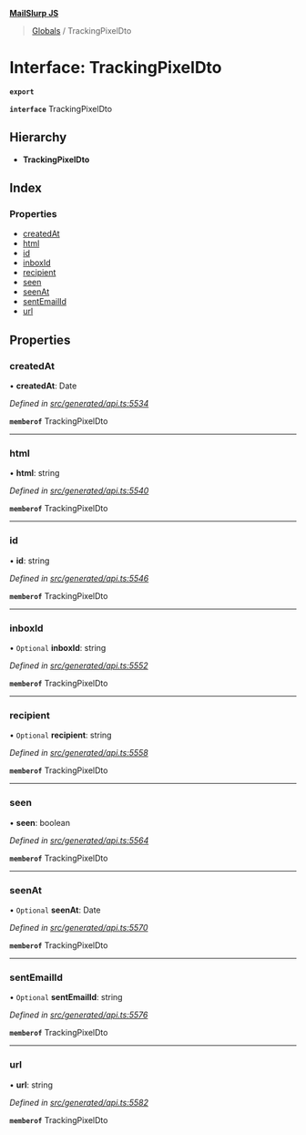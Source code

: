 **[MailSlurp JS](../README.md)**

> [Globals](../README.md) / TrackingPixelDto

# Interface: TrackingPixelDto

**`export`** 

**`interface`** TrackingPixelDto

## Hierarchy

* **TrackingPixelDto**

## Index

### Properties

* [createdAt](trackingpixeldto.md#createdat)
* [html](trackingpixeldto.md#html)
* [id](trackingpixeldto.md#id)
* [inboxId](trackingpixeldto.md#inboxid)
* [recipient](trackingpixeldto.md#recipient)
* [seen](trackingpixeldto.md#seen)
* [seenAt](trackingpixeldto.md#seenat)
* [sentEmailId](trackingpixeldto.md#sentemailid)
* [url](trackingpixeldto.md#url)

## Properties

### createdAt

•  **createdAt**: Date

*Defined in [src/generated/api.ts:5534](https://github.com/mailslurp/mailslurp-client/blob/2c659a7/src/generated/api.ts#L5534)*

**`memberof`** TrackingPixelDto

___

### html

•  **html**: string

*Defined in [src/generated/api.ts:5540](https://github.com/mailslurp/mailslurp-client/blob/2c659a7/src/generated/api.ts#L5540)*

**`memberof`** TrackingPixelDto

___

### id

•  **id**: string

*Defined in [src/generated/api.ts:5546](https://github.com/mailslurp/mailslurp-client/blob/2c659a7/src/generated/api.ts#L5546)*

**`memberof`** TrackingPixelDto

___

### inboxId

• `Optional` **inboxId**: string

*Defined in [src/generated/api.ts:5552](https://github.com/mailslurp/mailslurp-client/blob/2c659a7/src/generated/api.ts#L5552)*

**`memberof`** TrackingPixelDto

___

### recipient

• `Optional` **recipient**: string

*Defined in [src/generated/api.ts:5558](https://github.com/mailslurp/mailslurp-client/blob/2c659a7/src/generated/api.ts#L5558)*

**`memberof`** TrackingPixelDto

___

### seen

•  **seen**: boolean

*Defined in [src/generated/api.ts:5564](https://github.com/mailslurp/mailslurp-client/blob/2c659a7/src/generated/api.ts#L5564)*

**`memberof`** TrackingPixelDto

___

### seenAt

• `Optional` **seenAt**: Date

*Defined in [src/generated/api.ts:5570](https://github.com/mailslurp/mailslurp-client/blob/2c659a7/src/generated/api.ts#L5570)*

**`memberof`** TrackingPixelDto

___

### sentEmailId

• `Optional` **sentEmailId**: string

*Defined in [src/generated/api.ts:5576](https://github.com/mailslurp/mailslurp-client/blob/2c659a7/src/generated/api.ts#L5576)*

**`memberof`** TrackingPixelDto

___

### url

•  **url**: string

*Defined in [src/generated/api.ts:5582](https://github.com/mailslurp/mailslurp-client/blob/2c659a7/src/generated/api.ts#L5582)*

**`memberof`** TrackingPixelDto
